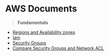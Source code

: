 # AWS Documents
>__Fundamentals__
  * [Regions and Availability zones](https://github.com/nikhilvkn/aws/wiki/regions-and-availability-zones)
  * [Iam](https://github.com/nikhilvkn/aws/wiki/iam)
  * [Security Groups](https://github.com/nikhilvkn/aws/wiki/security-groups)
  * [Compare Security Groups and Network ACL](https://github.com/nikhilvkn/aws/wiki/comparison-of-security-groups-&-network-acl)

